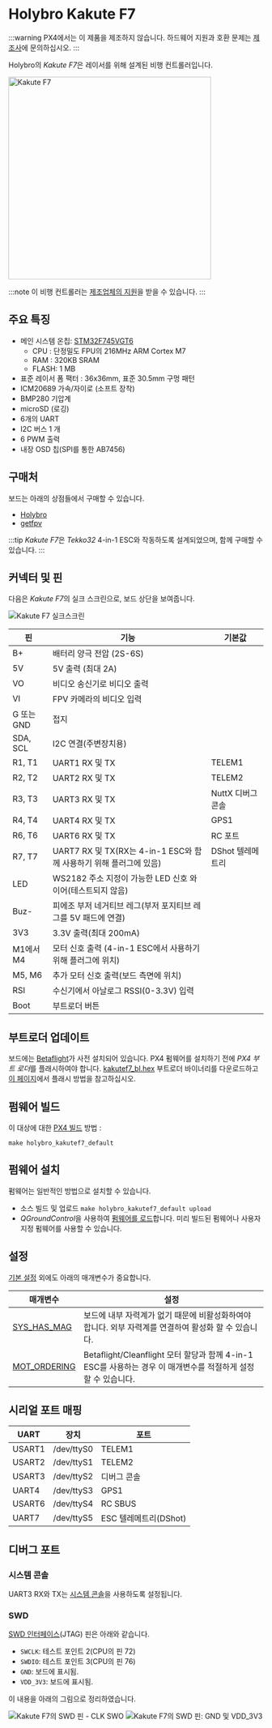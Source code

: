 # Holybro Kakute F7

:::warning PX4에서는 이 제품을 제조하지 않습니다. 하드웨어 지원과 호환 문제는 [제조사](https://shop.holybro.com/)에 문의하십시오.
:::

Holybro의 *Kakute F7*은 레이서를 위해 설계된 비행 컨트롤러입니다.

<img src="../../assets/flight_controller/kakutef7/board.jpg" width="400px" title="Kakute F7" />

:::note
이 비행 컨트롤러는 [제조업체의 지원](../flight_controller/autopilot_manufacturer_supported.md)을 받을 수 있습니다.
:::

## 주요 특징

* 메인 시스템 온칩: [STM32F745VGT6](https://www.st.com/en/microcontrollers-microprocessors/stm32f745vg.html) 
  * CPU : 단정밀도 FPU의 216MHz ARM Cortex M7
  * RAM : 320KB SRAM
  * FLASH: 1 MB
* 표준 레이서 폼 팩터 : 36x36mm, 표준 30.5mm 구멍 패턴
* ICM20689 가속/자이로 (소프트 장착)
* BMP280 기압계
* microSD (로깅)
* 6개의 UART
* I2C 버스 1 개
* 6 PWM 출력
* 내장 OSD 칩(SPI를 통한 AB7456)

## 구매처

보드는 아래의 상점들에서 구매할 수 있습니다.

- [Holybro](https://shop.holybro.com/kakute-f7_p1104.html) 
- [getfpv](https://www.getfpv.com/holybro-kakute-f7-tekko32-f3-metal-65a-4-in-1-esc-combo.html)

:::tip
*Kakute F7*은 *Tekko32* 4-in-1 ESC와 작동하도록 설계되었으며, 함께 구매할 수 있습니다.
:::

## 커넥터 및 핀

다음은 *Kakute F7*의 실크 스크린으로, 보드 상단을 보여줍니다.

![Kakute F7 실크스크린](../../assets/flight_controller/kakutef7/silk.png)

| 핀        | 기능                                                | 기본값          |
| -------- | ------------------------------------------------- | ------------ |
| B+       | 배터리 양극 전압 (2S-6S)                                 |              |
| 5V       | 5V 출력 (최대 2A)                                     |              |
| VO       | 비디오 송신기로 비디오 출력                                   |              |
| VI       | FPV 카메라의 비디오 입력                                   |              |
| G 또는 GND | 접지                                                |              |
| SDA, SCL | I2C 연결(주변장치용)                                     |              |
| R1, T1   | UART1 RX 및 TX                                     | TELEM1       |
| R2, T2   | UART2 RX 및 TX                                     | TELEM2       |
| R3, T3   | UART3 RX 및 TX                                     | NuttX 디버그 콘솔 |
| R4, T4   | UART4 RX 및 TX                                     | GPS1         |
| R6, T6   | UART6 RX 및 TX                                     | RC 포트        |
| R7, T7   | UART7 RX 및 TX(RX는 4-in-1 ESC와 함께 사용하기 위해 플러그에 있음) | DShot 텔레메트리  |
| LED      | WS2182 주소 지정이 가능한 LED 신호 와이어(테스트되지 않음)            |              |
| Buz-     | 피에조 부저 네거티브 레그(부저 포지티브 레그를 5V 패드에 연결)             |              |
| 3V3      | 3.3V 출력(최대 200mA)                                 |              |
| M1에서 M4  | 모터 신호 출력 (4-in-1 ESC에서 사용하기 위해 플러그에 위치)           |              |
| M5, M6   | 추가 모터 신호 출력(보드 측면에 위치)                            |              |
| RSI      | 수신기에서 아날로그 RSSI(0-3.3V) 입력                        |              |
| Boot     | 부트로더 버튼                                           |              |

<span id="bootloader"></span>

## 부트로더 업데이트

보드에는 [Betaflight](https://github.com/betaflight/betaflight/wiki)가 사전 설치되어 있습니다. PX4 펌웨어를 설치하기 전에 *PX4 부트 로더*를 플래시하여야 합니다. [kakutef7_bl.hex](https://github.com/PX4/px4_user_guide/raw/master/assets/flight_controller/kakutef7/kakutef7_bl_0b3fbe2da0.hex) 부트로더 바이너리를 다운로드하고 [이 페이지](../advanced_config/bootloader_update_from_betaflight.md)에서 플래시 방법을 참고하십시오.

## 펌웨어 빌드

이 대상에 대한 [PX4 빌드](../dev_setup/building_px4.md) 방법 :

    make holybro_kakutef7_default
    

## 펌웨어 설치

펌웨어는 일반적인 방법으로 설치할 수 있습니다.

- 소스 빌드 및 업로드 ```make holybro_kakutef7_default upload```
- *QGroundControl*을 사용하여 [펌웨어를 로드](../config/firmware.md)합니다. 미리 빌드된 펌웨어나 사용자 지정 펌웨어를 사용할 수 있습니다.

## 설정

[기본 설정](../config/README.md) 외에도 아래의 매개변수가 중요합니다.

| 매개변수                                                                   | 설정                                                                            |
| ---------------------------------------------------------------------- | ----------------------------------------------------------------------------- |
| [SYS_HAS_MAG](../advanced_config/parameter_reference.md#SYS_HAS_MAG) | 보드에 내부 자력계가 없기 때문에 비활성화하여야 합니다. 외부 자력계를 연결하여 활성화 할 수 있습니다.                    |
| [MOT_ORDERING](../advanced_config/parameter_reference.md#MOT_ORDERING) | Betaflight/Cleanflight 모터 할당과 함께 4-in-1 ESC를 사용하는 경우 이 매개변수를 적절하게 설정할 수 있습니다. |


## 시리얼 포트 매핑

| UART   | 장치         | 포트               |
| ------ | ---------- | ---------------- |
| USART1 | /dev/ttyS0 | TELEM1           |
| USART2 | /dev/ttyS1 | TELEM2           |
| USART3 | /dev/ttyS2 | 디버그 콘솔           |
| UART4  | /dev/ttyS3 | GPS1             |
| USART6 | /dev/ttyS4 | RC SBUS          |
| UART7  | /dev/ttyS5 | ESC 텔레메트리(DShot) |


<!-- Note: Got ports using https://github.com/PX4/px4_user_guide/pull/672#issuecomment-598198434 -->

## 디버그 포트

### 시스템 콘솔

UART3 RX와 TX는 [시스템 콘솔](../debug/system_console.md)을 사용하도록 설정됩니다.

### SWD

[SWD 인터페이스](../debug/swd_debug.md)(JTAG) 핀은 아래와 같습니다.

- `SWCLK`: 테스트 포인트 2(CPU의 핀 72)
- `SWDIO`: 테스트 포인트 3(CPU의 핀 76)
- `GND`: 보드에 표시됨.
- `VDD_3V3`: 보드에 표시됨.

이 내용을 아래의 그림으로 정리하였습니다.

![Kakute F7의 SWD 핀 - CLK SWO](../../assets/flight_controller/kakutef7/debug_swd_port.jpg) ![Kakute F7의 SWD 핀: GND 및 VDD_3V3](../../assets/flight_controller/kakutef7/debug_swd_port_gnd_vcc3_3.jpg)